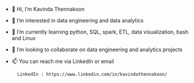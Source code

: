 - 👋 Hi, I’m Kavinda Thennakoon
- 👀 I’m interested in data engineering and data analytics
- 🌱 I’m currently learning python, SQL, spark, ETL, data visualization, bash and Linux
- 💞️ I’m looking to collaborate on data engineering and analytics projects 
- 📫 You can reach me via LinkedIn or email
  
        LinkedIn : https://www.linkedin.com/in/kavindathennakoon/

<!---
kavindatk/kavindatk is a ✨ special ✨ repository because its `README.md` (this file) appears on your GitHub profile.
You can click the Preview link to take a look at your changes.
--->
